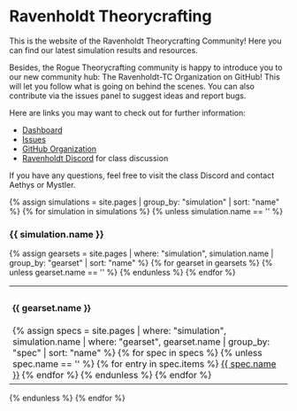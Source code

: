 ---
---

Ravenholdt Theorycrafting
=========================

This is the website of the Ravenholdt Theorycrafting Community! Here you can find our latest simulation results and resources.

Besides, the Rogue Theorycrafting community is happy to introduce you to our new community hub: The Ravenholdt-TC Organization on GitHub! This will let you follow what is going on behind the scenes. You can also contribute via the issues panel to suggest ideas and report bugs.

Here are links you may want to check out for further information:

- <a target="blank" href="https://github.com/Ravenholdt-TC/Rogue/projects/1">Dashboard</a>
- <a target="blank" href="https://github.com/Ravenholdt-TC/Rogue/issues">Issues</a>
- <a target="blank" href="https://github.com/Ravenholdt-TC">GitHub Organization</a>
- <a target="blank" href="https://discord.gg/x3R9z9g">Ravenholdt Discord</a> for class discussion

If you have any questions, feel free to visit the class Discord and contact Aethys or Mystler.

{% assign simulations = site.pages | group_by: "simulation" | sort: "name" %}
{% for simulation in simulations %}
{% unless simulation.name == '' %}
<h3>{{ simulation.name }}</h3>
<table style="width: 100%; table-layout: fixed">
  {% assign gearsets = site.pages | where: "simulation", simulation.name | group_by: "gearset" | sort: "name" %}
  {% for gearset in gearsets %}
  {% unless gearset.name == '' %}
  <td style="padding: 6px">
    <h4>{{ gearset.name }}</h4>
    <div class="list-group">
    {% assign specs = site.pages | where: "simulation", simulation.name | where: "gearset", gearset.name | group_by: "spec" | sort: "name" %}
    {% for spec in specs %}
    {% unless spec.name == '' %}
    {% for entry in spec.items %}
      <a class="list-group-item" href="{{ entry.url }}">{{ spec.name }}</a>
    {% endfor %}
    {% endunless %}
    {% endfor %}
    </div>
  </td>
  {% endunless %}
  {% endfor %}
</table>
{% endunless %}
{% endfor %}
